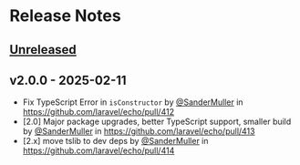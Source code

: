 # Release Notes

## [Unreleased](https://github.com/laravel/echo/compare/v2.0.0...2.x)

## v2.0.0 - 2025-02-11

* Fix TypeScript Error in `isConstructor` by [@SanderMuller](https://github.com/SanderMuller) in https://github.com/laravel/echo/pull/412
* [2.0] Major package upgrades, better TypeScript support, smaller build by [@SanderMuller](https://github.com/SanderMuller) in https://github.com/laravel/echo/pull/413
* [2.x] move tslib to dev deps by [@SanderMuller](https://github.com/SanderMuller) in https://github.com/laravel/echo/pull/414
